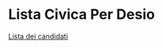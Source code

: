 # Lista Civica Per Desio

[Lista dei candidati](https://www.facebook.com/media/set/?set=a.605400952961345.1073741833.316836751817768&type=3)
